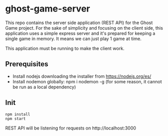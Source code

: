 # ghost-game-server
This repo contains the server side application (REST API) for the Ghost Game project. 
For the sake of simplicity and focusing on the client side, this application uses a simple express server and it's prepared for keeping a single game in memory. It means we can just play 1 game at time.

This application must be running to make the client work.

## Prerequisites
- Install nodejs downloading the installer from https://nodejs.org/es/
- Install nodemon globally: npm i nodemon -g (for some reason, it cannot be run as a local dependency)

## Init
```
npm install
npm start
```

REST API will be listening for requests on http://localhost:3000